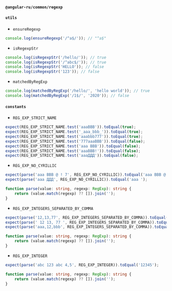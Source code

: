 #### `@angular-ru/common/regexp`

#### `utils`

-   `ensureRegexp`

```ts
console.log(ensureRegexp('/^a$/')); // "^a$"
```

-   `isRegexpStr`

```ts
console.log(isRegexpStr('/hello/')); // true
console.log(isRegexpStr('/^abc$/')); // true
console.log(isRegexpStr('HELLO')); // false
console.log(isRegexpStr('123')); // false
```

-   `matchedByRegExp`

```ts
console.log(matchedByRegExp('/hello/', 'hello world')); // true
console.log(matchedByRegExp('/1$/', '2020')); // false
```

#### `constants`

-   `REG_EXP_STRICT_NAME`

```ts
expect(REG_EXP_STRICT_NAME.test('aaaBBB')).toEqual(true);
expect(REG_EXP_STRICT_NAME.test('_aaa_bbb_')).toEqual(true);
expect(REG_EXP_STRICT_NAME.test('aaabbb777')).toEqual(true);
expect(REG_EXP_STRICT_NAME.test('777aaaBBB')).toEqual(false);
expect(REG_EXP_STRICT_NAME.test('aaa BBB')).toEqual(false);
expect(REG_EXP_STRICT_NAME.test('aaaBBB!')).toEqual(false);
expect(REG_EXP_STRICT_NAME.test('aaaДДД')).toEqual(false);
```

-   `REG_EXP_NO_CYRILLIC`

```ts
expect(parse('aaa BBB @ ! 7', REG_EXP_NO_CYRILLIC)).toEqual('aaa BBB @ ! 7');
expect(parse('aaa ДДД', REG_EXP_NO_CYRILLIC)).toEqual('aaa ');

function parse(value: string, regexp: RegExp): string {
    return (value.match(regexp) ?? []).join('');
}
```

-   `REG_EXP_INTEGERS_SEPARATED_BY_COMMA`

```ts
expect(parse('12,13,77', REG_EXP_INTEGERS_SEPARATED_BY_COMMA)).toEqual('12,13,77');
expect(parse(' 12 13, 77 ', REG_EXP_INTEGERS_SEPARATED_BY_COMMA)).toEqual('1213,77');
expect(parse('aaa,12,bbb', REG_EXP_INTEGERS_SEPARATED_BY_COMMA)).toEqual('12,');

function parse(value: string, regexp: RegExp): string {
    return (value.match(regexp) ?? []).join('');
}
```

-   `REG_EXP_INTEGER`

```ts
expect(parse('abc 123 abc 4,5', REG_EXP_INTEGER)).toEqual('12345');

function parse(value: string, regexp: RegExp): string {
    return (value.match(regexp) ?? []).join('');
}
```
